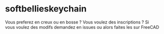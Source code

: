 # softbellieskeychain
Vous preferez en creux ou en bosse ?
Vous voulez des inscriptions ?
Si vous voulez des modifs demandez en issues ou alors faites les sur FreeCAD
